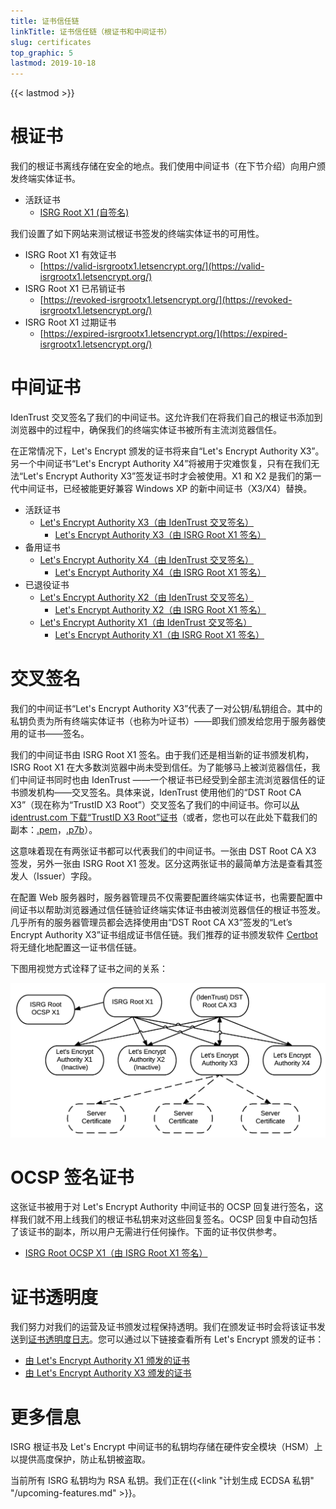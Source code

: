 ```yaml
---
title: 证书信任链
linkTitle: 证书信任链（根证书和中间证书）
slug: certificates
top_graphic: 5
lastmod: 2019-10-18
---
```


{{< lastmod >}}

# 根证书

我们的根证书离线存储在安全的地点。我们使用中间证书（在下节介绍）向用户颁发终端实体证书。

* 活跃证书
  * [ISRG Root X1 (自签名)](/certs/isrgrootx1.pem.txt)

我们设置了如下网站来测试根证书签发的终端实体证书的可用性。

* ISRG Root X1 有效证书
  * [https://valid-isrgrootx1.letsencrypt.org/](https://valid-isrgrootx1.letsencrypt.org/)
* ISRG Root X1 已吊销证书
  * [https://revoked-isrgrootx1.letsencrypt.org/](https://revoked-isrgrootx1.letsencrypt.org/)
* ISRG Root X1 过期证书
  * [https://expired-isrgrootx1.letsencrypt.org/](https://expired-isrgrootx1.letsencrypt.org/)

# 中间证书

IdenTrust 交叉签名了我们的中间证书。这允许我们在将我们自己的根证书添加到浏览器中的过程中，确保我们的终端实体证书被所有主流浏览器信任。

在正常情况下，Let's Encrypt 颁发的证书将来自“Let's Encrypt Authority X3”。另一个中间证书“Let's Encrypt Authority X4”将被用于灾难恢复，只有在我们无法“Let's Encrypt Authority X3”签发证书时才会被使用。X1 和 X2 是我们的第一代中间证书，已经被能更好兼容 Windows XP 的新中间证书（X3/X4）替换。


* 活跃证书
  * [Let's Encrypt Authority X3（由 IdenTrust 交叉签名）](/certs/lets-encrypt-x3-cross-signed.pem.txt)
    * [Let's Encrypt Authority X3（由 ISRG Root X1 签名）](/certs/letsencryptauthorityx3.pem.txt)
* 备用证书
  * [Let's Encrypt Authority X4（由 IdenTrust 交叉签名）](/certs/lets-encrypt-x4-cross-signed.pem.txt)
    * [Let's Encrypt Authority X4（由 ISRG Root X1 签名）](/certs/letsencryptauthorityx4.pem.txt)
* 已退役证书
  * [Let's Encrypt Authority X2（由 IdenTrust 交叉签名）](/certs/lets-encrypt-x2-cross-signed.pem.txt)
    * [Let's Encrypt Authority X2（由 ISRG Root X1 签名）](/certs/letsencryptauthorityx2.pem.txt)
  * [Let's Encrypt Authority X1（由 IdenTrust 交叉签名）](/certs/lets-encrypt-x1-cross-signed.pem.txt)
    * [Let's Encrypt Authority X1（由 ISRG Root X1 签名）](/certs/letsencryptauthorityx1.pem.txt)

# 交叉签名

我们的中间证书“Let's Encrypt Authority X3”代表了一对公钥/私钥组合。其中的私钥负责为所有终端实体证书（也称为叶证书）——即我们颁发给您用于服务器使用的证书——签名。

我们的中间证书由 ISRG Root X1 签名。由于我们还是相当新的证书颁发机构，ISRG Root X1 在大多数浏览器中尚未受到信任。为了能够马上被浏览器信任，我们中间证书同时也由 IdenTrust ——一个根证书已经受到全部主流浏览器信任的证书颁发机构——交叉签名。具体来说，IdenTrust 使用他们的“DST Root CA X3”（现在称为“TrustID X3 Root”）交叉签名了我们的中间证书。你可以[从 identrust.com 下载“TrustID X3 Root”证书](https://www.identrust.com/support/downloads)（或者，您也可以在此处下载我们的副本：[.pem](/certs/trustid-x3-root.pem.txt)，[.p7b](/certs/trustid-x3-root.p7b)）。

这意味着现在有两张证书都可以代表我们的中间证书。一张由 DST Root CA X3 签发，另外一张由 ISRG Root X1 签发。区分这两张证书的最简单方法是查看其签发人（Issuer）字段。

在配置 Web 服务器时，服务器管理员不仅需要配置终端实体证书，也需要配置中间证书以帮助浏览器通过信任链验证终端实体证书由被浏览器信任的根证书签发。几乎所有的服务器管理员都会选择使用由“DST Root CA X3”签发的“Let’s Encrypt Authority X3”证书组成证书信任链。我们推荐的证书颁发软件 [Certbot](https://certbot.org) 将无缝化地配置这一证书信任链。

下图用视觉方式诠释了证书之间的关系：

<img src="/certs/isrg-keys.png" alt="ISRG 证书关系图">

# OCSP 签名证书

这张证书被用于对 Let's Encrypt Authority 中间证书的 OCSP 回复进行签名，这样我们就不用上线我们的根证书私钥来对这些回复签名。OCSP 回复中自动包括了该证书的副本，所以用户无需进行任何操作。下面的证书仅供参考。

* [ISRG Root OCSP X1（由 ISRG Root X1 签名）](/certs/isrg-root-ocsp-x1.pem.txt)

# 证书透明度

我们努力对我们的运营及证书颁发过程保持透明。我们在颁发证书时会将该证书发送到[证书透明度日志](https://www.certificate-transparency.org/)。您可以通过以下链接查看所有 Let's Encrypt 颁发的证书：

* [由 Let's Encrypt Authority X1 颁发的证书](https://crt.sh/?Identity=%25&iCAID=7395)
* [由 Let's Encrypt Authority X3 颁发的证书](https://crt.sh/?Identity=%25&iCAID=16418)

# 更多信息

ISRG 根证书及 Let's Encrypt 中间证书的私钥均存储在硬件安全模块（HSM）上以提供高度保护，防止私钥被盗取。

当前所有 ISRG 私钥均为 RSA 私钥。我们正在{{<link "计划生成 ECDSA 私钥" "/upcoming-features.md" >}}。
